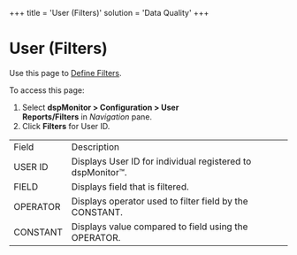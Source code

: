 +++
title = 'User (Filters)'
solution = 'Data Quality'
+++

# User (Filters)

<div class="use">

Use this page to [Define
Filters](../Use_Cases/Configure_User_Settings_Reports_and_Filters#Define_Filters).

</div>

To access this page:

1.  Select **dspMonitor \> Configuration \> User
    Reports/Filters** in *Navigation* pane.
2.  Click **Filters** for User
ID.

|          |                                                            |
| -------- | ---------------------------------------------------------- |
| Field    | Description                                                |
| USER ID  | Displays User ID for individual registered to dspMonitor™. |
| FIELD    | Displays field that is filtered.                           |
| OPERATOR | Displays operator used to filter field by the CONSTANT.    |
| CONSTANT | Displays value compared to field using the OPERATOR.       |
